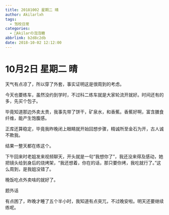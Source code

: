 ```yaml
---
title: 20181002 星期二 晴
author: Akilarlxh
tags:
  - 驾校日常
categories:
  - 🍬Akilarの泡泡糖
abbrlink: b2d8c2db
date: 2018-10-02 12:12:00
---
```

# 10月2日 星期二 晴

天气有点凉了，所以穿了外套，事实证明这是很周到的考虑。

今天也要练车，虽然没约到学时，不过科二练车就是大家轮流开就好。时间还有的多，先买个包子。

毕竟知道那边外卖太贵，我事先带了饼干，矿泉水，和香蕉。香蕉好啊，富含膳食纤维，能产生饱腹感。

正库还算稳定，毕竟我昨晚闭上眼睛就开始回想步骤，精诚所至金石为开，古人诚不欺我。

结果一整天都在练这个。

下午回来时老姐发来视频聊天，开头就是一句“我想你了”，我还没来得及感动，她把镜头给到身后的烧烤架，“我还想着，你在的话，那只要你烤，我吃就行了。”这么周到，是我姐没错了。

晚饭吃点外卖啥的就好了。

题外话

有点困了，昨晚才睡了五个半小时，我知道有点突兀，不过晚安啦。明天还要继续练呢。



